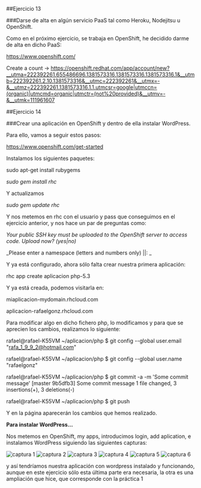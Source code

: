 ##Ejercicio 13

###Darse de alta en algún servicio PaaS tal como Heroku, Nodejitsu u OpenShift.

Como en el próximo ejercicio, se trabaja en OpenShift, he decidido darme de alta en dicho PaaS:

https://www.openshift.com/

Create a count → https://openshift.redhat.com/app/account/new?__utma=222392261.655486696.1381573316.1381573316.1381573316.1&__utmb=222392261.2.10.1381573316&__utmc=222392261&__utmx=-&__utmz=222392261.1381573316.1.1.utmcsr=google|utmccn=(organic)|utmcmd=organic|utmctr=(not%20provided)&__utmv=-&__utmk=111961607



##Ejercicio 14

###Crear una aplicación en OpenShift y dentro de ella instalar WordPress.


Para ello, vamos a seguir estos pasos:

https://www.openshift.com/get-started


Instalamos los siguientes paquetes:

sudo apt-get install rubygems

_sudo gem install rhc_

Y actualizamos

_sudo 	gem update rhc_

Y  nos metemos en  rhc con el usuario y pass que conseguimos en el ejercicio anterior, y nos hace un par de preguntas como:

_Your public SSH key must be uploaded to the OpenShift server to access code._
_Upload now? (yes|no)_

_Please enter a namespace (letters and numbers only) |<none>|: _

Y ya está configurado, ahora sólo falta crear nuestra primera aplicación:

rhc app create aplicacion php-5.3

Y ya está creada, podemos visitarla en:

miaplicacion-mydomain.rhcloud.com

aplicacion-rafaelgonz.rhcloud.com


Para modificar algo en dicho fichero php, lo modificamos y para que se aprecien los cambios, realizamos lo siguiente:

rafael@rafael-K55VM ~/aplicacion/php $ git config --global user.email "rafa_1_9_9_2@hotmail.com"

rafael@rafael-K55VM ~/aplicacion/php $ git config --global user.name "rafaelgonz"

rafael@rafael-K55VM ~/aplicacion/php $ git commit -a -m 'Some commit message'
[master 9b5dfb3] Some commit message
 1 file changed, 3 insertions(+), 3 deletions(-)

rafael@rafael-K55VM ~/aplicacion/php $ git push

Y en la página aparecerán los cambios que hemos realizado.


**Para instalar WordPress...**

Nos metemos en OpenShift, my apps, introducimos login, add aplication, e instalamos WordPress siguiendo las siguientes capturas:


![captura 1](https://www.dropbox.com/s/0j6gzso7mbb0yis/captura1.gif)
![captura 2](https://www.dropbox.com/s/p4tw4e5ihu78e09/captura2.gif)
![captura 3](https://www.dropbox.com/s/3qmtxo6od4l10jd/captura3.gif)
![captura 4](https://www.dropbox.com/s/qdukniednk163h1/captura4.gif)
![captura 5](https://www.dropbox.com/s/8q8hs169zqfj94z/captura5.gif)
![captura 6](https://www.dropbox.com/s/6o73g4zzbaaomcy/captura%206.gif)

y así tendríamos nuestra aplicación con wordpress instalado y funcionando, aunque en este ejercicio sólo esta última parte era necesaria, la otra es una ampliación que hice, que corresponde con la práctica 1
